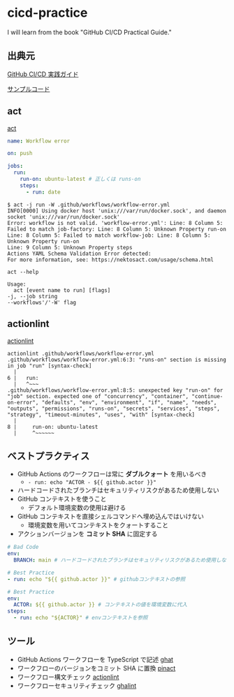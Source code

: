 # cicd-practice

I will learn from the book "GitHub CI/CD Practical Guide."

## 出典元

[GitHub CI/CD 実践ガイド](https://gihyo.jp/book/2024/978-4-297-14173-8)

[サンプルコード](https://github.com/tmknom/example-github-cicd)

## act

[act](https://github.com/nektos/act)

```workflow-error.yml
name: Workflow error

on: push

jobs:
  run:
    run-on: ubuntu-latest # 正しくは runs-on
    steps:
      - run: date
```

```terminal
$ act -j run -W .github/workflows/workflow-error.yml
INFO[0000] Using docker host 'unix:///var/run/docker.sock', and daemon socket 'unix:///var/run/docker.sock'
Error: workflow is not valid. 'workflow-error.yml': Line: 8 Column 5: Failed to match job-factory: Line: 8 Column 5: Unknown Property run-on
Line: 8 Column 5: Failed to match workflow-job: Line: 8 Column 5: Unknown Property run-on
Line: 9 Column 5: Unknown Property steps
Actions YAML Schema Validation Error detected:
For more information, see: https://nektosact.com/usage/schema.html
```

```terminal
act --help

Usage:
  act [event name to run] [flags]
-j, --job string
--workflows'/'-W' flag
```

## actionlint

[actionlint](https://github.com/rhysd/actionlint)

```terminal
actionlint .github/workflows/workflow-error.yml
.github/workflows/workflow-error.yml:6:3: "runs-on" section is missing in job "run" [syntax-check]
  |
6 |   run:
  |   ^~~~
.github/workflows/workflow-error.yml:8:5: unexpected key "run-on" for "job" section. expected one of "concurrency", "container", "continue-on-error", "defaults", "env", "environment", "if", "name", "needs", "outputs", "permissions", "runs-on", "secrets", "services", "steps", "strategy", "timeout-minutes", "uses", "with" [syntax-check]
  |
8 |     run-on: ubuntu-latest
  |     ^~~~~~~
```

## ベストプラクティス

- GitHub Actions のワークフローは常に **ダブルクォート** を用いるべき
  - `- run: echo "ACTOR - ${{ github.actor }}"`
- ハードコードされたブランチはセキュリティリスクがあるため使用しない
- GitHub コンテキストを使うこと
  - デフォルト環境変数の使用は避ける
- GitHub コンテキストを直接シェルコマンドへ埋め込んではいけない
  - 環境変数を用いてコンテキストをクォートすること
- アクションバージョンを **コミット SHA** に固定する

```yml
# Bad Code
env:
  BRANCH: main # ハードコードされたブランチはセキュリティリスクがあるため使用しない
```

```yml
# Best Practice
- run: echo "${{ github.actor }}" # githubコンテキストの参照
```

```yml
# Best Practice
env:
  ACTOR: ${{ github.actor }} # コンテキストの値を環境変数に代入
steps:
  - run: echo "${ACTOR}" # envコンテキストを参照
```

## ツール

- GitHub Actions ワークフローを TypeScript で記述
  [ghat](https://github.com/koki-develop/ghats)
- ワークフローのバージョンをコミット SHA に置換
  [pinact](https://github.com/suzuki-shunsuke/pinact)
- ワークフロー構文チェック
  [actionlint](https://github.com/rhysd/actionlint)
- ワークフローセキュリティチェック
  [ghalint](https://github.com/suzuki-shunsuke/ghalint/tree/main?tab=readme-ov-file#policies)

